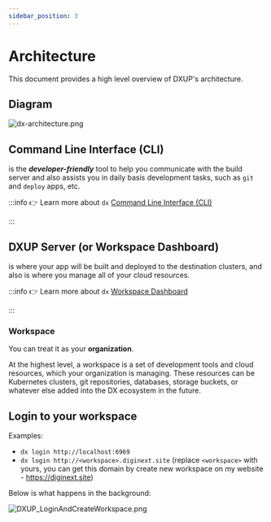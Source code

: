 ```yaml
---
sidebar_position: 3
---
```


# Architecture

This document provides a high level overview of DXUP's architecture.

## Diagram

![dx-architecture.png](/img/dx-architecture.png)

## Command Line Interface (CLI)

is the ***developer-friendly*** tool to help you communicate with the build server and also assists you in daily basis development tasks, such as `git` and `deploy` apps, etc.

:::info
👉 Learn more about `dx` [Command Line Interface (CLI)](/docs/cli/cli-usage)

:::

## DXUP Server (or Workspace Dashboard)

is where your app will be built and deployed to the destination clusters, and also is where you manage all of your cloud resources.

:::info
👉 Learn more about `dx` [Workspace Dashboard](/docs/dashboard/workspace)

:::

### Workspace

You can treat it as your **organization**. 

At the highest level, a workspace is a set of development tools and cloud resources, which your organization is managing. These resources can be Kubernetes clusters, git repositories, databases, storage buckets, or whatever else added into the DX ecosystem in the future.

## Login to your workspace

Examples: 

- `dx login http://localhost:6969`
- `dx login http://<workspace>.diginext.site` (replace `<workspace>` with yours, you can get this domain by create new workspace on my website - https://diginext.site)

Below is what happens in the background:

![DXUP_LoginAndCreateWorkspace.png](/img/DXUP_LoginAndCreateWorkspace.png)
